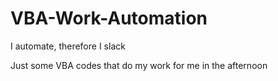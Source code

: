 # VBA-Work-Automation
I automate, therefore I slack

Just some VBA codes that do my work for me in the afternoon
